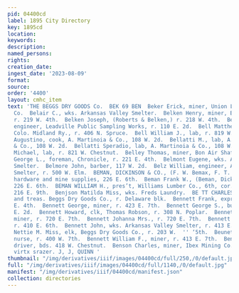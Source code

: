 ```yaml
---
pid: 04400cd
label: 1895 City Directory
key: 1895cd
location: 
keywords: 
description: 
named_persons: 
rights: 
creation_date: 
ingest_date: '2023-08-09'
format: 
source: 
order: '4400'
layout: cmhc_item
text: 'THE BEGGS DRY GOODS Co.  BEK 69 BEN  Beker Erick, miner, Union Leasing & Mining
  Co.  Belair C., wks. Arkansas Valley Smelter.  Belken Henry, miner, Bohn Shaft,
  r. 219 W. 4th.  Belken Joseph, (Roberts & Belken,) r. 218 W. 4th.  Bell John H.
  engineer, Leadville Public Sampling Works, r. 110 E. 2d.  Bell Matthew, bridge inspector,
  Colo. Midland Ry., r. 406 N. Spruce.  Bell William J., lab, r. 819 W. Chestnut.  Bellatti
  Augustino, cook, A. Martinoia & Co., 108 W. 2d.  Bellatti M., lab, A. Martinoia
  & Co., 108 W. 2d.  Bellatti Speradio, lab, A. Martinoia & Co., 108 W. 2d.  Belley
  Michael, lab, r. 821 W. Chestnut.  Belley Thomas, miner, Bon Air Shaft.  Bellows
  George L., foreman, Chronicle, r. 221 E. 4th.  Belmont Eugene, wks. Arkansas Valley
  Smelter.  Belmore John, barber, 117 W. 2d.  Belz William, engineer, Arkansas Valley
  Smelter, r. 500 W. Elm.  BEMAN, DICKINSON & CO., (F. W. Bemax, F. T. and W. M. Dickinson,)
  hardware and mine supplies, 226 E. 6th.  Beman Frank W., (Beman, Dickinson & Co.,)
  226 E. 6th.  BEMAN WILLIAM H., pres’t, Williams Lumber Co., 6th, cor. Hemlock, r.
  216 E. 9th.  Benjson Matilda Miss, wks. Freds Laundry.  BE TT CHARLES H., vice-pres’t
  and treas. Beggs Dry Goods Co., r. Delaware blk.  Bennett Frank, expressman, 117
  E. 4th.  Bennett George, miner, r. 423 E. 7th.  Bennett George S., butcher, r.110
  E. 2d.  Bennett Howard, clk, Thomas Robson, r. 308 N. Poplar.  Bennett H. Thomas,
  miner, r. 720 E. 7th.  Bennett Johanna Mrs., r. 720 E. 7th.  Bennett John, miner,
  r. 410 E. 6th.  Bennett John, wks. Arkansas Valley Smelter, r. 413 E. 7th.  Bennett
  Nettie M. Miss, elk, Beggs Dry Goods Co., r. 203 W.  '' ‘5th.  Beunett P. F. Mrs.,
  nurse, r. 400 W. 7th.  Bennett William F., miner, r. 413 E. 7th.  Benson Charles,
  driver, bds. 418 W. Chestnut.  Benson Charles, miner, Ibex Mining Co.  HOUSE PAINTING,
  virtx srazer. J, J, QUINN '
thumbnail: "/img/derivatives/iiif/images/04400cd/full/250,/0/default.jpg"
full: "/img/derivatives/iiif/images/04400cd/full/1140,/0/default.jpg"
manifest: "/img/derivatives/iiif/04400cd/manifest.json"
collection: directories
---
```

